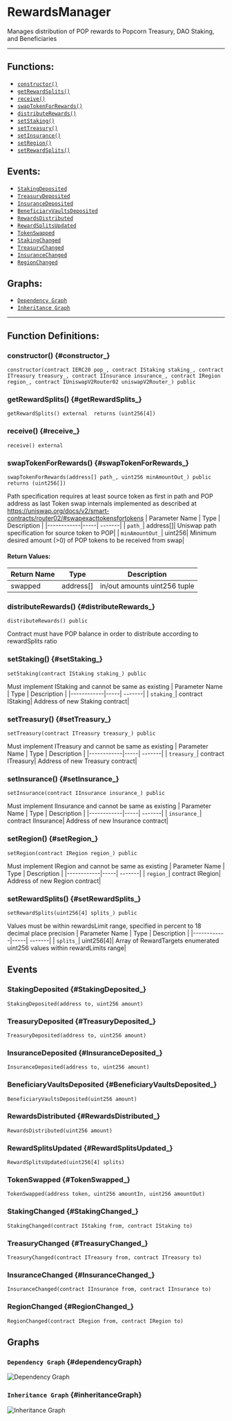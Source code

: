 # RewardsManager
Manages distribution of POP rewards to Popcorn Treasury, DAO Staking, and Beneficiaries
***
## Functions:
- [`constructor()`](#constructor_)
- [`getRewardSplits()`](#getRewardSplits_)
- [`receive()`](#receive_)
- [`swapTokenForRewards()`](#swapTokenForRewards_)
- [`distributeRewards()`](#distributeRewards_)
- [`setStaking()`](#setStaking_)
- [`setTreasury()`](#setTreasury_)
- [`setInsurance()`](#setInsurance_)
- [`setRegion()`](#setRegion_)
- [`setRewardSplits()`](#setRewardSplits_)
## Events:
- [`StakingDeposited`](#StakingDeposited_)
- [`TreasuryDeposited`](#TreasuryDeposited_)
- [`InsuranceDeposited`](#InsuranceDeposited_)
- [`BeneficiaryVaultsDeposited`](#BeneficiaryVaultsDeposited_)
- [`RewardsDistributed`](#RewardsDistributed_)
- [`RewardSplitsUpdated`](#RewardSplitsUpdated_)
- [`TokenSwapped`](#TokenSwapped_)
- [`StakingChanged`](#StakingChanged_)
- [`TreasuryChanged`](#TreasuryChanged_)
- [`InsuranceChanged`](#InsuranceChanged_)
- [`RegionChanged`](#RegionChanged_)
## Graphs:
- [`Dependency Graph`](#dependencyGraph)
- [`Inheritance Graph`](#inheritanceGraph)
***
## Function Definitions:
### <a name="constructor_"></a> constructor() {#constructor_}
```
constructor(contract IERC20 pop_, contract IStaking staking_, contract ITreasury treasury_, contract IInsurance insurance_, contract IRegion region_, contract IUniswapV2Router02 uniswapV2Router_) public 
```
### <a name="getRewardSplits_"></a> getRewardSplits() {#getRewardSplits_}
```
getRewardSplits() external  returns (uint256[4])
```
### <a name="receive_"></a> receive() {#receive_}
```
receive() external 
```
### <a name="swapTokenForRewards_"></a> swapTokenForRewards() {#swapTokenForRewards_}
```
swapTokenForRewards(address[] path_, uint256 minAmountOut_) public  returns (uint256[])
```
Path specification requires at least source token as first in path and POP address as last
Token swap internals implemented as described at https://uniswap.org/docs/v2/smart-contracts/router02/#swapexacttokensfortokens
| Parameter Name | Type | Description |
|------------|-----| -------|
| `path_`| address[]| Uniswap path specification for source token to POP|
| `minAmountOut_`| uint256| Minimum desired amount (>0) of POP tokens to be received from swap|
#### Return Values:
| Return Name | Type | Description |
|-------------|-------|------------|
|swapped| address[]|in/out amounts uint256 tuple|
### <a name="distributeRewards_"></a> distributeRewards() {#distributeRewards_}
```
distributeRewards() public 
```
Contract must have POP balance in order to distribute according to rewardSplits ratio
### <a name="setStaking_"></a> setStaking() {#setStaking_}
```
setStaking(contract IStaking staking_) public 
```
Must implement IStaking and cannot be same as existing
| Parameter Name | Type | Description |
|------------|-----| -------|
| `staking_`| contract IStaking| Address of new Staking contract|
### <a name="setTreasury_"></a> setTreasury() {#setTreasury_}
```
setTreasury(contract ITreasury treasury_) public 
```
Must implement ITreasury and cannot be same as existing
| Parameter Name | Type | Description |
|------------|-----| -------|
| `treasury_`| contract ITreasury| Address of new Treasury contract|
### <a name="setInsurance_"></a> setInsurance() {#setInsurance_}
```
setInsurance(contract IInsurance insurance_) public 
```
Must implement IInsurance and cannot be same as existing
| Parameter Name | Type | Description |
|------------|-----| -------|
| `insurance_`| contract IInsurance| Address of new Insurance contract|
### <a name="setRegion_"></a> setRegion() {#setRegion_}
```
setRegion(contract IRegion region_) public 
```
Must implement IRegion and cannot be same as existing
| Parameter Name | Type | Description |
|------------|-----| -------|
| `region_`| contract IRegion| Address of new Region contract|
### <a name="setRewardSplits_"></a> setRewardSplits() {#setRewardSplits_}
```
setRewardSplits(uint256[4] splits_) public 
```
Values must be within rewardsLimit range, specified in percent to 18 decimal place precision
| Parameter Name | Type | Description |
|------------|-----| -------|
| `splits_`| uint256[4]| Array of RewardTargets enumerated uint256 values within rewardLimits range|
## Events
### <a name="StakingDeposited_"></a> StakingDeposited {#StakingDeposited_}
```
StakingDeposited(address to, uint256 amount)
```
### <a name="TreasuryDeposited_"></a> TreasuryDeposited {#TreasuryDeposited_}
```
TreasuryDeposited(address to, uint256 amount)
```
### <a name="InsuranceDeposited_"></a> InsuranceDeposited {#InsuranceDeposited_}
```
InsuranceDeposited(address to, uint256 amount)
```
### <a name="BeneficiaryVaultsDeposited_"></a> BeneficiaryVaultsDeposited {#BeneficiaryVaultsDeposited_}
```
BeneficiaryVaultsDeposited(uint256 amount)
```
### <a name="RewardsDistributed_"></a> RewardsDistributed {#RewardsDistributed_}
```
RewardsDistributed(uint256 amount)
```
### <a name="RewardSplitsUpdated_"></a> RewardSplitsUpdated {#RewardSplitsUpdated_}
```
RewardSplitsUpdated(uint256[4] splits)
```
### <a name="TokenSwapped_"></a> TokenSwapped {#TokenSwapped_}
```
TokenSwapped(address token, uint256 amountIn, uint256 amountOut)
```
### <a name="StakingChanged_"></a> StakingChanged {#StakingChanged_}
```
StakingChanged(contract IStaking from, contract IStaking to)
```
### <a name="TreasuryChanged_"></a> TreasuryChanged {#TreasuryChanged_}
```
TreasuryChanged(contract ITreasury from, contract ITreasury to)
```
### <a name="InsuranceChanged_"></a> InsuranceChanged {#InsuranceChanged_}
```
InsuranceChanged(contract IInsurance from, contract IInsurance to)
```
### <a name="RegionChanged_"></a> RegionChanged {#RegionChanged_}
```
RegionChanged(contract IRegion from, contract IRegion to)
```
## Graphs
### <a name="dependencyGraph"></a> `Dependency Graph` {#dependencyGraph}
![Dependency Graph](images/RewardsManager_dependency_graph.png)
### <a name="inheritanceGraph"></a> `Inheritance Graph` {#inheritanceGraph}
![Inheritance Graph](images/RewardsManager_inheritance_graph.png)
